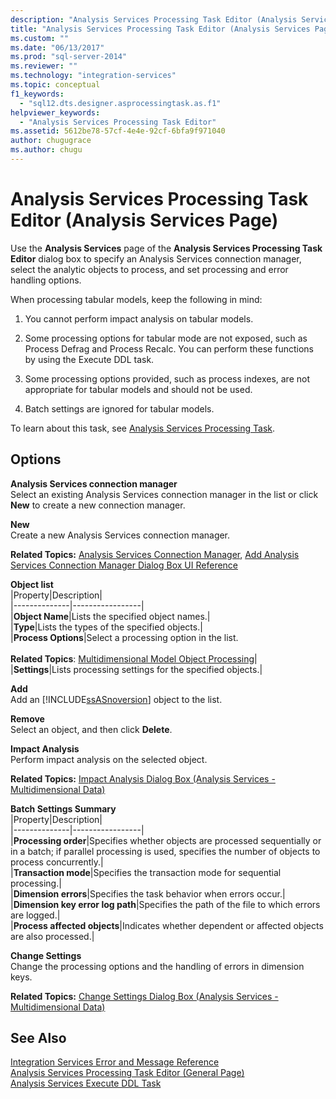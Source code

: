 ```yaml
---
description: "Analysis Services Processing Task Editor (Analysis Services Page)"
title: "Analysis Services Processing Task Editor (Analysis Services Page) | Microsoft Docs"
ms.custom: ""
ms.date: "06/13/2017"
ms.prod: "sql-server-2014"
ms.reviewer: ""
ms.technology: "integration-services"
ms.topic: conceptual
f1_keywords: 
  - "sql12.dts.designer.asprocessingtask.as.f1"
helpviewer_keywords: 
  - "Analysis Services Processing Task Editor"
ms.assetid: 5612be78-57cf-4e4e-92cf-6bfa9f971040
author: chugugrace
ms.author: chugu
---
```

# Analysis Services Processing Task Editor (Analysis Services Page)
  Use the **Analysis Services** page of the **Analysis Services Processing Task Editor** dialog box to specify an Analysis Services connection manager, select the analytic objects to process, and set processing and error handling options.  
  
 When processing tabular models, keep the following in mind:  
  
1.  You cannot perform impact analysis on tabular models.  
  
2.  Some processing options for tabular mode are not exposed, such as Process Defrag and Process Recalc. You can perform these functions by using the Execute DDL task.  
  
3.  Some processing options provided, such as process indexes, are not appropriate for tabular models and should not be used.  
  
4.  Batch settings are ignored for tabular models.  
  
 To learn about this task, see [Analysis Services Processing Task](control-flow/analysis-services-processing-task.md).  
  
## Options  
 **Analysis Services connection manager**  
 Select an existing Analysis Services connection manager in the list or click **New** to create a new connection manager.  
  
 **New**  
 Create a new Analysis Services connection manager.  
  
 **Related Topics:** [Analysis Services Connection Manager](connection-manager/analysis-services-connection-manager.md), [Add Analysis Services Connection Manager Dialog Box UI Reference](connection-manager/add-analysis-services-connection-manager-dialog-box-ui-reference.md)  
  
 **Object list**  
 |Property|Description|  
|--------------|-----------------|  
|**Object Name**|Lists the specified object names.|  
|**Type**|Lists the types of the specified objects.|  
|**Process Options**|Select a processing option in the list.<br /><br /> **Related Topics**: [Multidimensional Model Object Processing](https://docs.microsoft.com/analysis-services/multidimensional-models/processing-a-multidimensional-model-analysis-services)|  
|**Settings**|Lists processing settings for the specified objects.|  
  
 **Add**  
 Add an [!INCLUDE[ssASnoversion](../includes/ssasnoversion-md.md)] object to the list.  
  
 **Remove**  
 Select an object, and then click **Delete**.  
  
 **Impact Analysis**  
 Perform impact analysis on the selected object.  
  
 **Related Topics:** [Impact Analysis Dialog Box &#40;Analysis Services - Multidimensional Data&#41;](../../2014/analysis-services/impact-analysis-dialog-box-analysis-services-multidimensional-data.md)  
  
 **Batch Settings Summary**  
 |Property|Description|  
|--------------|-----------------|  
|**Processing order**|Specifies whether objects are processed sequentially or in a batch; if parallel processing is used, specifies the number of objects to process concurrently.|  
|**Transaction mode**|Specifies the transaction mode for sequential processing.|  
|**Dimension errors**|Specifies the task behavior when errors occur.|  
|**Dimension key error log path**|Specifies the path of the file to which errors are logged.|  
|**Process affected objects**|Indicates whether dependent or affected objects are also processed.|  
  
 **Change Settings**  
 Change the processing options and the handling of errors in dimension keys.  
  
 **Related Topics:** [Change Settings Dialog Box &#40;Analysis Services - Multidimensional Data&#41;](../../2014/analysis-services/change-settings-dialog-box-analysis-services-multidimensional-data.md)  
  
## See Also  
 [Integration Services Error and Message Reference](../../2014/integration-services/integration-services-error-and-message-reference.md)   
 [Analysis Services Processing Task Editor &#40;General Page&#41;](general-page-of-integration-services-designers-options.md)   
 [Analysis Services Execute DDL Task](control-flow/analysis-services-execute-ddl-task.md)  
  
  
